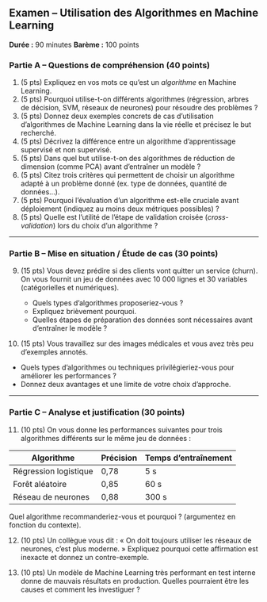 ## Examen – Utilisation des Algorithmes en Machine Learning

**Durée :** 90 minutes
**Barème :** 100 points

### Partie A – Questions de compréhension (40 points)

1. (5 pts) Expliquez en vos mots ce qu’est un *algorithme* en Machine Learning.
2. (5 pts) Pourquoi utilise-t-on différents algorithmes (régression, arbres de décision, SVM, réseaux de neurones) pour résoudre des problèmes ?
3. (5 pts) Donnez deux exemples concrets de cas d’utilisation d’algorithmes de Machine Learning dans la vie réelle et précisez le but recherché.
4. (5 pts) Décrivez la différence entre un algorithme d’apprentissage supervisé et non supervisé.
5. (5 pts) Dans quel but utilise-t-on des algorithmes de réduction de dimension (comme PCA) avant d’entraîner un modèle ?
6. (5 pts) Citez trois critères qui permettent de choisir un algorithme adapté à un problème donné (ex. type de données, quantité de données…).
7. (5 pts) Pourquoi l’évaluation d’un algorithme est-elle cruciale avant déploiement (indiquez au moins deux métriques possibles) ?
8. (5 pts) Quelle est l’utilité de l’étape de validation croisée (*cross-validation*) lors du choix d’un algorithme ?

---

### Partie B – Mise en situation / Étude de cas (30 points)

9. (15 pts) Vous devez prédire si des clients vont quitter un service (churn). On vous fournit un jeu de données avec 10 000 lignes et 30 variables (catégorielles et numériques).

   * Quels types d’algorithmes proposeriez-vous ?
   * Expliquez brièvement pourquoi.
   * Quelles étapes de préparation des données sont nécessaires avant d’entraîner le modèle ?

10. (15 pts) Vous travaillez sur des images médicales et vous avez très peu d’exemples annotés.

* Quels types d’algorithmes ou techniques privilégieriez-vous pour améliorer les performances ?
* Donnez deux avantages et une limite de votre choix d’approche.

---

### Partie C – Analyse et justification (30 points)

11. (10 pts) On vous donne les performances suivantes pour trois algorithmes différents sur le même jeu de données :

| Algorithme            | Précision | Temps d’entraînement |
| --------------------- | --------- | -------------------- |
| Régression logistique | 0,78      | 5 s                  |
| Forêt aléatoire       | 0,85      | 60 s                 |
| Réseau de neurones    | 0,88      | 300 s                |

Quel algorithme recommanderiez-vous et pourquoi ? (argumentez en fonction du contexte).

12. (10 pts) Un collègue vous dit : « On doit toujours utiliser les réseaux de neurones, c’est plus moderne. » Expliquez pourquoi cette affirmation est inexacte et donnez un contre-exemple.

13. (10 pts) Un modèle de Machine Learning très performant en test interne donne de mauvais résultats en production. Quelles pourraient être les causes et comment les investiguer ?




